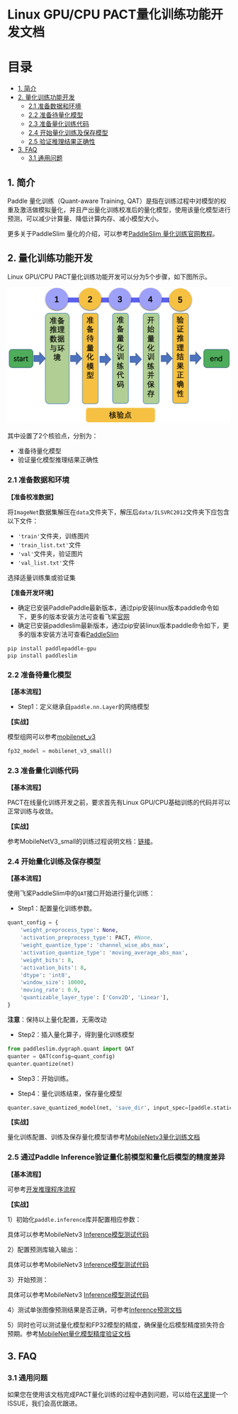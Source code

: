 # Linux GPU/CPU PACT量化训练功能开发文档

# 目录

- [1. 简介](#1)
- [2. 量化训练功能开发](#2)
    - [2.1 准备数据和环境](#2.1)
    - [2.2 准备待量化模型](#2.2)
    - [2.3 准备量化训练代码](#2.3)
    - [2.4 开始量化训练及保存模型](#2.4)
    - [2.5 验证推理结果正确性](#2.5)
- [3. FAQ](#3)
    - [3.1 通用问题](#3.1)


<a name="1"></a>

## 1. 简介

Paddle 量化训练（Quant-aware Training, QAT）是指在训练过程中对模型的权重及激活做模拟量化，并且产出量化训练校准后的量化模型，使用该量化模型进行预测，可以减少计算量、降低计算内存、减小模型大小。

更多关于PaddleSlim 量化的介绍，可以参考[PaddleSlim 量化训练官网教程](https://github.com/PaddlePaddle/PaddleSlim/blob/develop/docs/zh_cn/api_cn/dygraph/quanter/qat.rst#%E9%87%8F%E5%8C%96%E8%AE%AD%E7%BB%83)。

<a name="2"></a>

## 2. 量化训练功能开发

Linux GPU/CPU PACT量化训练功能开发可以分为5个步骤，如下图所示。

<div align="center">
    <img src="../images/quant_aware_training_guide.png" width="600">
</div>

其中设置了2个核验点，分别为：

* 准备待量化模型
* 验证量化模型推理结果正确性

<a name="2.1"></a>

### 2.1 准备数据和环境

**【准备校准数据】**

将``ImageNet``数据集解压在``data``文件夹下，解压后``data/ILSVRC2012``文件夹下应包含以下文件：
- ``'train'``文件夹，训练图片
- ``'train_list.txt'``文件
- ``'val'``文件夹，验证图片
- ``'val_list.txt'``文件

选择适量训练集或验证集

**【准备开发环境】**

- 确定已安装PaddlePaddle最新版本，通过pip安装linux版本paddle命令如下，更多的版本安装方法可查看飞桨[官网](https://www.paddlepaddle.org.cn/)
- 确定已安装paddleslim最新版本，通过pip安装linux版本paddle命令如下，更多的版本安装方法可查看[PaddleSlim](https://github.com/PaddlePaddle/PaddleSlim)

```
pip install paddlepaddle-gpu
pip install paddleslim
```

<a name="2.2"></a>

### 2.2 准备待量化模型

**【基本流程】**

- Step1：定义继承自`paddle.nn.Layer`的网络模型

**【实战】**

模型组网可以参考[mobilenet_v3](https://github.com/PaddlePaddle/models/blob/release/2.2/tutorials/mobilenetv3_prod/Step6/paddlevision/models/mobilenet_v3.py)

```python
fp32_model = mobilenet_v3_small()
```

<a name="2.3"></a>

### 2.3 准备量化训练代码

**【基本流程】**

PACT在线量化训练开发之前，要求首先有Linux GPU/CPU基础训练的代码并可以正常训练与收敛。

**【实战】**

参考MobileNetV3_small的训练过程说明文档：[链接](https://github.com/PaddlePaddle/models/blob/release%2F2.2/tutorials/mobilenetv3_prod/Step6/README.md#41-%E6%A8%A1%E5%9E%8B%E8%AE%AD%E7%BB%83)。

<a name="2.4"></a>

### 2.4 开始量化训练及保存模型

**【基本流程】**

使用飞桨PaddleSlim中的`QAT`接口开始进行量化训练：

- Step1：配置量化训练参数。

```python
quant_config = {
    'weight_preprocess_type': None,
    'activation_preprocess_type': PACT, #None,
    'weight_quantize_type': 'channel_wise_abs_max',
    'activation_quantize_type': 'moving_average_abs_max',
    'weight_bits': 8,
    'activation_bits': 8,
    'dtype': 'int8',
    'window_size': 10000,
    'moving_rate': 0.9,
    'quantizable_layer_type': ['Conv2D', 'Linear'],
}
```

**注意**：保持以上量化配置，无需改动


- Step2：插入量化算子，得到量化训练模型

```python
from paddleslim.dygraph.quant import QAT
quanter = QAT(config=quant_config)
quanter.quantize(net)
```

- Step3：开始训练。

- Step4：量化训练结束，保存量化模型

```python
quanter.save_quantized_model(net, 'save_dir', input_spec=[paddle.static.InputSpec(shape=[None, 3, 224, 224], dtype='float32')])
```


**【实战】**

量化训练配置、训练及保存量化模型请参考[MobileNetv3量化训练文档](https://github.com/PaddlePaddle/models/tree/release/2.2/tutorials/mobilenetv3_prod/Step6/docs/train_pact_infer_python.md)

<a name="2.5"></a>

### 2.5 通过Paddle Inference验证量化前模型和量化后模型的精度差异

**【基本流程】**

可参考[开发推理程序流程](https://github.com/PaddlePaddle/models/blob/release/2.3/tutorials/tipc/train_infer_python/infer_python.md#26-%E5%BC%80%E5%8F%91%E6%8E%A8%E7%90%86%E7%A8%8B%E5%BA%8F)

**【实战】**


1）初始化`paddle.inference`库并配置相应参数：

具体可以参考MobileNetv3 [Inference模型测试代码](https://github.com/PaddlePaddle/models/tree/release/2.2/tutorials/mobilenetv3_prod/Step6/deploy/ptq_python/eval.py)

2）配置预测库输入输出：

具体可以参考MobileNetv3 [Inference模型测试代码](https://github.com/PaddlePaddle/models/tree/release/2.2/tutorials/mobilenetv3_prod/Step6/deploy/ptq_python/eval.py)

3）开始预测：

具体可以参考MobileNetv3 [Inference模型测试代码](https://github.com/PaddlePaddle/models/tree/release/2.2/tutorials/mobilenetv3_prod/Step6/deploy/ptq_python/eval.py)

4）测试单张图像预测结果是否正确，可参考[Inference预测文档](https://github.com/PaddlePaddle/models/blob/release/2.2/docs/tipc/train_infer_python/infer_python.md)

5）同时也可以测试量化模型和FP32模型的精度，确保量化后模型精度损失符合预期。参考[MobileNet量化模型精度验证文档](https://github.com/PaddlePaddle/models/tree/release/2.2/tutorials/mobilenetv3_prod/Step6/deploy/ptq_python/README.md)

<a name="3"></a>

## 3. FAQ

### 3.1 通用问题
如果您在使用该文档完成PACT量化训练的过程中遇到问题，可以给在[这里](https://github.com/PaddlePaddle/PaddleSlim/issues)提一个ISSUE，我们会高优跟进。
